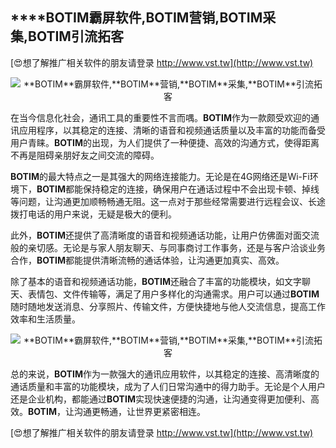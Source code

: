 ## ****BOTIM**霸屏软件,**BOTIM**营销,**BOTIM**采集,**BOTIM**引流拓客**

[😍想了解推广相关软件的朋友请登录 http://www.vst.tw](http://www.vst.tw)

 <center><img src="https://vst.tw/MP4/tuiguang/png/2.png" alt="**BOTIM**霸屏软件,**BOTIM**营销,**BOTIM**采集,**BOTIM**引流拓客"></center>

在当今信息化社会，通讯工具的重要性不言而喁。**BOTIM**作为一款颇受欢迎的通讯应用程序，以其稳定的连接、清晰的语音和视频通话质量以及丰富的功能而备受用户青睐。**BOTIM**的出现，为人们提供了一种便捷、高效的沟通方式，使得距离不再是阻碍亲朋好友之间交流的障碍。

**BOTIM**的最大特点之一是其强大的网络连接能力。无论是在4G网络还是Wi-Fi环境下，**BOTIM**都能保持稳定的连接，确保用户在通话过程中不会出现卡顿、掉线等问题，让沟通更加顺畅畅通无阻。这一点对于那些经常需要进行远程会议、长途拨打电话的用户来说，无疑是极大的便利。

此外，**BOTIM**还提供了高清晰度的语音和视频通话功能，让用户仿佛面对面交流般的亲切感。无论是与家人朋友聊天、与同事商讨工作事务，还是与客户洽谈业务合作，**BOTIM**都能提供清晰流畅的通话体验，让沟通更加真实、高效。

除了基本的语音和视频通话功能，**BOTIM**还融合了丰富的功能模块，如文字聊天、表情包、文件传输等，满足了用户多样化的沟通需求。用户可以通过**BOTIM**随时随地发送消息、分享照片、传输文件，方便快捷地与他人交流信息，提高工作效率和生活质量。

 <center><img src="https://vst.tw/MP4/tuiguang/png/1.png" alt="**BOTIM**霸屏软件,**BOTIM**营销,**BOTIM**采集,**BOTIM**引流拓客"></center>

总的来说，**BOTIM**作为一款强大的通讯应用软件，以其稳定的连接、高清晰度的通话质量和丰富的功能模块，成为了人们日常沟通中的得力助手。无论是个人用户还是企业机构，都能通过**BOTIM**实现快速便捷的沟通，让沟通变得更加便利、高效。**BOTIM**，让沟通更畅通，让世界更紧密相连。

[😍想了解推广相关软件的朋友请登录 http://www.vst.tw](http://www.vst.tw)



